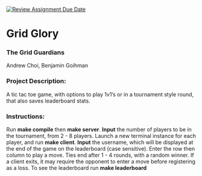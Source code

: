 [![Review Assignment Due Date](https://classroom.github.com/assets/deadline-readme-button-22041afd0340ce965d47ae6ef1cefeee28c7c493a6346c4f15d667ab976d596c.svg)](https://classroom.github.com/a/Vh67aNdh)
# Grid Glory

### The Grid Guardians

Andrew Choi, Benjamin Goihman

### Project Description:

A tic tac toe game, with options to play 1v1’s or in a tournament style round, that also saves leaderboard stats.

### Instructions:

Run **make compile** then **make server**. **Input** the number of players to be in the tournament, from 2 - 8 players. Launch a new terminal instance for each player, and run **make client**. **Input** the username, which will be displayed at the end of the game on the leaderboard (case sensitive). Enter the row then column to play a move. Ties end after 1 - 4 rounds, with a random winner. If a client exits, it may require the opponent to enter a move before registering as a loss. 
To see the leaderboard run **make leaderboard**